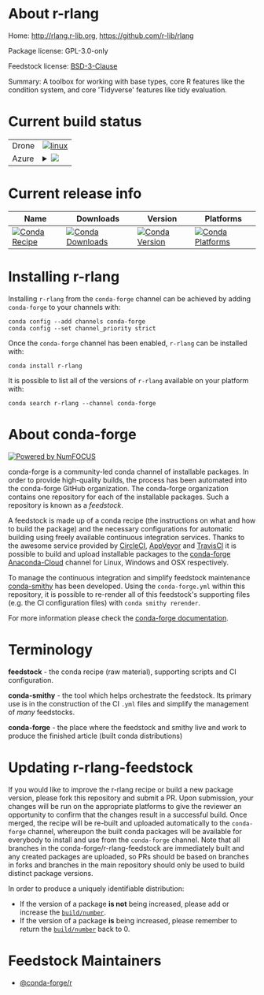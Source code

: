 About r-rlang
=============

Home: http://rlang.r-lib.org, https://github.com/r-lib/rlang

Package license: GPL-3.0-only

Feedstock license: [BSD-3-Clause](https://github.com/conda-forge/r-rlang-feedstock/blob/master/LICENSE.txt)

Summary: A toolbox for working with base types, core R features like the condition system, and core 'Tidyverse' features like tidy evaluation.

Current build status
====================


<table><tr>
    <td>Drone</td>
    <td>
      <a href="https://cloud.drone.io/conda-forge/r-rlang-feedstock">
        <img alt="linux" src="https://img.shields.io/drone/build/conda-forge/r-rlang-feedstock/master.svg?label=Linux">
      </a>
    </td>
  </tr>
    
  <tr>
    <td>Azure</td>
    <td>
      <details>
        <summary>
          <a href="https://dev.azure.com/conda-forge/feedstock-builds/_build/latest?definitionId=1547&branchName=master">
            <img src="https://dev.azure.com/conda-forge/feedstock-builds/_apis/build/status/r-rlang-feedstock?branchName=master">
          </a>
        </summary>
        <table>
          <thead><tr><th>Variant</th><th>Status</th></tr></thead>
          <tbody><tr>
              <td>linux_64_r_base4.0</td>
              <td>
                <a href="https://dev.azure.com/conda-forge/feedstock-builds/_build/latest?definitionId=1547&branchName=master">
                  <img src="https://dev.azure.com/conda-forge/feedstock-builds/_apis/build/status/r-rlang-feedstock?branchName=master&jobName=linux&configuration=linux_64_r_base4.0" alt="variant">
                </a>
              </td>
            </tr><tr>
              <td>linux_64_r_base4.1</td>
              <td>
                <a href="https://dev.azure.com/conda-forge/feedstock-builds/_build/latest?definitionId=1547&branchName=master">
                  <img src="https://dev.azure.com/conda-forge/feedstock-builds/_apis/build/status/r-rlang-feedstock?branchName=master&jobName=linux&configuration=linux_64_r_base4.1" alt="variant">
                </a>
              </td>
            </tr><tr>
              <td>linux_aarch64_r_base4.0</td>
              <td>
                <a href="https://dev.azure.com/conda-forge/feedstock-builds/_build/latest?definitionId=1547&branchName=master">
                  <img src="https://dev.azure.com/conda-forge/feedstock-builds/_apis/build/status/r-rlang-feedstock?branchName=master&jobName=linux&configuration=linux_aarch64_r_base4.0" alt="variant">
                </a>
              </td>
            </tr><tr>
              <td>linux_aarch64_r_base4.1</td>
              <td>
                <a href="https://dev.azure.com/conda-forge/feedstock-builds/_build/latest?definitionId=1547&branchName=master">
                  <img src="https://dev.azure.com/conda-forge/feedstock-builds/_apis/build/status/r-rlang-feedstock?branchName=master&jobName=linux&configuration=linux_aarch64_r_base4.1" alt="variant">
                </a>
              </td>
            </tr><tr>
              <td>linux_ppc64le_r_base4.0</td>
              <td>
                <a href="https://dev.azure.com/conda-forge/feedstock-builds/_build/latest?definitionId=1547&branchName=master">
                  <img src="https://dev.azure.com/conda-forge/feedstock-builds/_apis/build/status/r-rlang-feedstock?branchName=master&jobName=linux&configuration=linux_ppc64le_r_base4.0" alt="variant">
                </a>
              </td>
            </tr><tr>
              <td>linux_ppc64le_r_base4.1</td>
              <td>
                <a href="https://dev.azure.com/conda-forge/feedstock-builds/_build/latest?definitionId=1547&branchName=master">
                  <img src="https://dev.azure.com/conda-forge/feedstock-builds/_apis/build/status/r-rlang-feedstock?branchName=master&jobName=linux&configuration=linux_ppc64le_r_base4.1" alt="variant">
                </a>
              </td>
            </tr><tr>
              <td>osx_64_r_base4.0</td>
              <td>
                <a href="https://dev.azure.com/conda-forge/feedstock-builds/_build/latest?definitionId=1547&branchName=master">
                  <img src="https://dev.azure.com/conda-forge/feedstock-builds/_apis/build/status/r-rlang-feedstock?branchName=master&jobName=osx&configuration=osx_64_r_base4.0" alt="variant">
                </a>
              </td>
            </tr><tr>
              <td>osx_64_r_base4.1</td>
              <td>
                <a href="https://dev.azure.com/conda-forge/feedstock-builds/_build/latest?definitionId=1547&branchName=master">
                  <img src="https://dev.azure.com/conda-forge/feedstock-builds/_apis/build/status/r-rlang-feedstock?branchName=master&jobName=osx&configuration=osx_64_r_base4.1" alt="variant">
                </a>
              </td>
            </tr><tr>
              <td>osx_arm64_r_base4.0</td>
              <td>
                <a href="https://dev.azure.com/conda-forge/feedstock-builds/_build/latest?definitionId=1547&branchName=master">
                  <img src="https://dev.azure.com/conda-forge/feedstock-builds/_apis/build/status/r-rlang-feedstock?branchName=master&jobName=osx&configuration=osx_arm64_r_base4.0" alt="variant">
                </a>
              </td>
            </tr><tr>
              <td>osx_arm64_r_base4.1</td>
              <td>
                <a href="https://dev.azure.com/conda-forge/feedstock-builds/_build/latest?definitionId=1547&branchName=master">
                  <img src="https://dev.azure.com/conda-forge/feedstock-builds/_apis/build/status/r-rlang-feedstock?branchName=master&jobName=osx&configuration=osx_arm64_r_base4.1" alt="variant">
                </a>
              </td>
            </tr><tr>
              <td>win_64_r_base4.0</td>
              <td>
                <a href="https://dev.azure.com/conda-forge/feedstock-builds/_build/latest?definitionId=1547&branchName=master">
                  <img src="https://dev.azure.com/conda-forge/feedstock-builds/_apis/build/status/r-rlang-feedstock?branchName=master&jobName=win&configuration=win_64_r_base4.0" alt="variant">
                </a>
              </td>
            </tr><tr>
              <td>win_64_r_base4.1</td>
              <td>
                <a href="https://dev.azure.com/conda-forge/feedstock-builds/_build/latest?definitionId=1547&branchName=master">
                  <img src="https://dev.azure.com/conda-forge/feedstock-builds/_apis/build/status/r-rlang-feedstock?branchName=master&jobName=win&configuration=win_64_r_base4.1" alt="variant">
                </a>
              </td>
            </tr>
          </tbody>
        </table>
      </details>
    </td>
  </tr>
</table>

Current release info
====================

| Name | Downloads | Version | Platforms |
| --- | --- | --- | --- |
| [![Conda Recipe](https://img.shields.io/badge/recipe-r--rlang-green.svg)](https://anaconda.org/conda-forge/r-rlang) | [![Conda Downloads](https://img.shields.io/conda/dn/conda-forge/r-rlang.svg)](https://anaconda.org/conda-forge/r-rlang) | [![Conda Version](https://img.shields.io/conda/vn/conda-forge/r-rlang.svg)](https://anaconda.org/conda-forge/r-rlang) | [![Conda Platforms](https://img.shields.io/conda/pn/conda-forge/r-rlang.svg)](https://anaconda.org/conda-forge/r-rlang) |

Installing r-rlang
==================

Installing `r-rlang` from the `conda-forge` channel can be achieved by adding `conda-forge` to your channels with:

```
conda config --add channels conda-forge
conda config --set channel_priority strict
```

Once the `conda-forge` channel has been enabled, `r-rlang` can be installed with:

```
conda install r-rlang
```

It is possible to list all of the versions of `r-rlang` available on your platform with:

```
conda search r-rlang --channel conda-forge
```


About conda-forge
=================

[![Powered by NumFOCUS](https://img.shields.io/badge/powered%20by-NumFOCUS-orange.svg?style=flat&colorA=E1523D&colorB=007D8A)](http://numfocus.org)

conda-forge is a community-led conda channel of installable packages.
In order to provide high-quality builds, the process has been automated into the
conda-forge GitHub organization. The conda-forge organization contains one repository
for each of the installable packages. Such a repository is known as a *feedstock*.

A feedstock is made up of a conda recipe (the instructions on what and how to build
the package) and the necessary configurations for automatic building using freely
available continuous integration services. Thanks to the awesome service provided by
[CircleCI](https://circleci.com/), [AppVeyor](https://www.appveyor.com/)
and [TravisCI](https://travis-ci.com/) it is possible to build and upload installable
packages to the [conda-forge](https://anaconda.org/conda-forge)
[Anaconda-Cloud](https://anaconda.org/) channel for Linux, Windows and OSX respectively.

To manage the continuous integration and simplify feedstock maintenance
[conda-smithy](https://github.com/conda-forge/conda-smithy) has been developed.
Using the ``conda-forge.yml`` within this repository, it is possible to re-render all of
this feedstock's supporting files (e.g. the CI configuration files) with ``conda smithy rerender``.

For more information please check the [conda-forge documentation](https://conda-forge.org/docs/).

Terminology
===========

**feedstock** - the conda recipe (raw material), supporting scripts and CI configuration.

**conda-smithy** - the tool which helps orchestrate the feedstock.
                   Its primary use is in the construction of the CI ``.yml`` files
                   and simplify the management of *many* feedstocks.

**conda-forge** - the place where the feedstock and smithy live and work to
                  produce the finished article (built conda distributions)


Updating r-rlang-feedstock
==========================

If you would like to improve the r-rlang recipe or build a new
package version, please fork this repository and submit a PR. Upon submission,
your changes will be run on the appropriate platforms to give the reviewer an
opportunity to confirm that the changes result in a successful build. Once
merged, the recipe will be re-built and uploaded automatically to the
`conda-forge` channel, whereupon the built conda packages will be available for
everybody to install and use from the `conda-forge` channel.
Note that all branches in the conda-forge/r-rlang-feedstock are
immediately built and any created packages are uploaded, so PRs should be based
on branches in forks and branches in the main repository should only be used to
build distinct package versions.

In order to produce a uniquely identifiable distribution:
 * If the version of a package **is not** being increased, please add or increase
   the [``build/number``](https://docs.conda.io/projects/conda-build/en/latest/resources/define-metadata.html#build-number-and-string).
 * If the version of a package **is** being increased, please remember to return
   the [``build/number``](https://docs.conda.io/projects/conda-build/en/latest/resources/define-metadata.html#build-number-and-string)
   back to 0.

Feedstock Maintainers
=====================

* [@conda-forge/r](https://github.com/conda-forge/r/)

